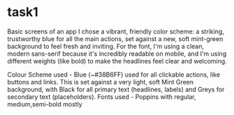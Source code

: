 # task1
Basic screens of an app
I chose a vibrant, friendly color scheme: a striking, trustworthy blue for all the main actions, set against a new, soft mint-green background to feel fresh and inviting. For the font, I'm using a clean, modern sans-serif because it's incredibly readable on mobile, and I'm using different weights (like bold) to make the headlines feel clear and welcoming.

Colour Scheme used - Blue (~#38B6FF) used for all clickable actions, like buttons and links. This is set against a very light, soft Mint Green background, with Black for all primary text (headlines, labels) and Greys for secondary text (placeholders).
Fonts used - Poppins with regular, medium,semi-bold mostly
